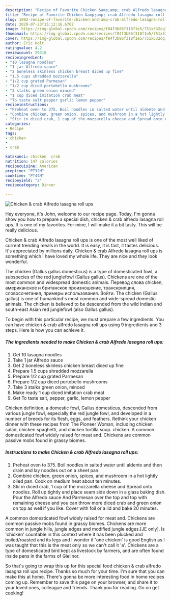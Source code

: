 ```yaml
---
description: "Recipe of Favorite Chicken &amp;amp; crab Alfredo lasagna roll ups"
title: "Recipe of Favorite Chicken &amp;amp; crab Alfredo lasagna roll ups"
slug: 1892-recipe-of-favorite-chicken-and-amp-crab-alfredo-lasagna-roll-ups
date: 2020-07-23T15:12:16.670Z
image: https://img-global.cpcdn.com/recipes/f84f3b86f318f1e5/751x532cq70/chicken-crab-alfredo-lasagna-roll-ups-recipe-main-photo.jpg
thumbnail: https://img-global.cpcdn.com/recipes/f84f3b86f318f1e5/751x532cq70/chicken-crab-alfredo-lasagna-roll-ups-recipe-main-photo.jpg
cover: https://img-global.cpcdn.com/recipes/f84f3b86f318f1e5/751x532cq70/chicken-crab-alfredo-lasagna-roll-ups-recipe-main-photo.jpg
author: Eric Holt
ratingvalue: 4.2
reviewcount: 29318
recipeingredient:
- "10 lasagna noodles"
- "1 jar Alfredo sauce"
- "2 boneless skinless chicken breast diced up fine"
- "1.5 cups shredded mozzarella"
- "1/2 cup grated Parmesan"
- "1/2 cup diced portobello mushrooms"
- "3 stalks green onion minced"
- "1 cup diced imitation crab meat"
- "To taste salt pepper garlic lemon pepper"
recipeinstructions:
- "Preheat oven to 375. Boil noodles in salted water until aldente and then drain and lay noodles out on a sheet pan."
- "Combine chicken, green onion, spices, and mushroom in a hot lightly oiled pan. Cook on medium heat about ten minutes."
- "Stir in diced crab, 1 cup of the mozzarella cheese and Spread onto noodles. Roll up tightly and place seam side down in a glass baking dish. Pour the Alfredo sauce And Parmesan over the top and top with remaining cheese and you can throw more diced crab and green onion on top as well if you like. Cover with foil or a lid and bake 20 minutes."
categories:
- Recipe
tags:
- chicken
- 
- crab

katakunci: chicken  crab 
nutrition: 147 calories
recipecuisine: American
preptime: "PT32M"
cooktime: "PT44M"
recipeyield: "2"
recipecategory: Dinner

---
```



![Chicken &amp; crab Alfredo lasagna roll ups](https://img-global.cpcdn.com/recipes/f84f3b86f318f1e5/751x532cq70/chicken-crab-alfredo-lasagna-roll-ups-recipe-main-photo.jpg)

Hey everyone, it's John, welcome to our recipe page. Today, I'm gonna show you how to prepare a special dish, chicken &amp; crab alfredo lasagna roll ups. It is one of my favorites. For mine, I will make it a bit tasty. This will be really delicious.

Chicken &amp; crab Alfredo lasagna roll ups is one of the most well liked of current trending meals in the world. It is easy, it is fast, it tastes delicious. It's appreciated by millions daily. Chicken &amp; crab Alfredo lasagna roll ups is something which I have loved my whole life. They are nice and they look wonderful.

The chicken (Gallus gallus domesticus) is a type of domesticated fowl, a subspecies of the red junglefowl (Gallus gallus). Chickens are one of the most common and widespread domestic animals. Перевод слова chicken, американское и британское произношение, транскрипция, словосочетания, примеры использования. Войти. The chicken (Gallus gallus) is one of humankind&#39;s most common and wide-spread domestic animals. The chicken is believed to be descended from the wild Indian and south-east Asian red junglefowl (also Gallus gallus).


To begin with this particular recipe, we must prepare a few ingredients. You can have chicken &amp; crab alfredo lasagna roll ups using 9 ingredients and 3 steps. Here is how you can achieve it.

<!--inarticleads1-->

##### The ingredients needed to make Chicken &amp; crab Alfredo lasagna roll ups:

1. Get 10 lasagna noodles
1. Take 1 jar Alfredo sauce
1. Get 2 boneless skinless chicken breast diced up fine
1. Prepare 1.5 cups shredded mozzarella
1. Prepare 1/2 cup grated Parmesan
1. Prepare 1/2 cup diced portobello mushrooms
1. Take 3 stalks green onion, minced
1. Make ready 1 cup diced imitation crab meat
1. Get To taste salt, pepper, garlic, lemon pepper


Chicken definition, a domestic fowl, Gallus domesticus, descended from various jungle fowl, especially the red jungle fowl, and developed in a number of breeds for its flesh, eggs, and feathers. Rethink your chicken dinner with these recipes from The Pioneer Woman, including chicken salad, chicken spaghetti, and chicken tortilla soup. chicken. A common domesticated fowl widely raised for meat and. Chickens are common passive mobs found in grassy biomes. 

<!--inarticleads2-->

##### Instructions to make Chicken &amp; crab Alfredo lasagna roll ups:

1. Preheat oven to 375. Boil noodles in salted water until aldente and then drain and lay noodles out on a sheet pan.
1. Combine chicken, green onion, spices, and mushroom in a hot lightly oiled pan. Cook on medium heat about ten minutes.
1. Stir in diced crab, 1 cup of the mozzarella cheese and Spread onto noodles. Roll up tightly and place seam side down in a glass baking dish. Pour the Alfredo sauce And Parmesan over the top and top with remaining cheese and you can throw more diced crab and green onion on top as well if you like. Cover with foil or a lid and bake 20 minutes.


A common domesticated fowl widely raised for meat and. Chickens are common passive mobs found in grassy biomes. Chickens are more common in jungle hills, jungle edges and modified jungle edges.‌[JE only]. Is &#39;chicken&#39; countable in this context where it has been plucked and boiled/roasted and its legs and I wonder if &#39;one chicken&#39; is good English as I was taught that this is the meat only so we can&#39;t call it &#39;a&#39;. Chickens are a type of domesticated bird kept as livestock by farmers, and are often found inside pens in the farms of Gielinor. 

So that's going to wrap this up for this special food chicken &amp; crab alfredo lasagna roll ups recipe. Thanks so much for your time. I'm sure that you can make this at home. There's gonna be more interesting food in home recipes coming up. Remember to save this page on your browser, and share it to your loved ones, colleague and friends. Thank you for reading. Go on get cooking!
